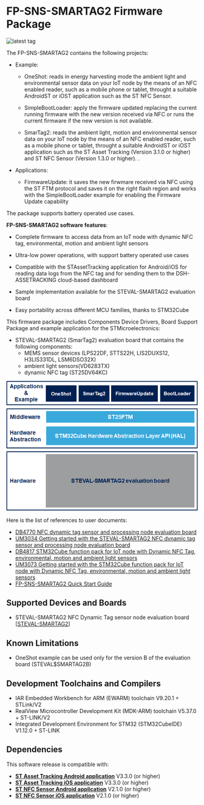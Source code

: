 # FP-SNS-SMARTAG2 Firmware Package

![latest tag](https://img.shields.io/github/v/tag/STMicroelectronics/fp-sns-smartag2.svg?color=brightgreen)

The FP-SNS-SMARTAG2 contains the following projects:

- Example:

  - OneShot: reads in energy harvesting mode the ambient light and environmental sensor data on your IoT node by the means of an NFC enabled reader, such as a mobile phone or tablet, throught a suitable AndroidST or iOST application such as the ST NFC Sensor.

  - SimpleBootLoader: apply the firmware updated replacing the current running firmware with the new version received via NFC or runs the current firmware if the new version is not available.

  - SmarTag2: reads the ambient light, motion and environmental sensor data on your IoT node by the means of an NFC enabled reader, such as a mobile phone or tablet, throught a suitable AndroidST or iOST application such as the ST Asset Tracking (Version 3.1.0 or higher) and ST NFC Sensor (Version 1.3.0 or higher). .

- Applications:

  - FirmwareUpdate: it saves the new firwmare received via NFC using the ST FTM protocol and saves it on the right flash region and works with the SimpleBootLoader example for enabling the Firmware Update capability

The package supports battery operated use cases.

**FP-SNS-SMARTAG2 software features**:

- Complete firmware to access data from an IoT node with dynamic NFC tag, environmental, motion and ambient light sensors 

- Ultra-low power operations, with support battery operated use cases

- Compatible with the STAssetTracking application for Android/iOS for reading data logs from the NFC tag and for sending them to the DSH-ASSETRACKING cloud-based dashboard

- Sample implementation available for the STEVAL-SMARTAG2 evaluation board

- Easy portability across different MCU families, thanks to STM32Cube

This firmware package includes Components Device Drivers, Board Support Package and example application for the STMicroelectronics:

- STEVAL-SMARTAG2 (SmarTag2) evaluation board that contains the following components:
  - MEMS sensor devices (LPS22DF, STTS22H, LIS2DUXS12, H3LIS331DL, LSM6DSO32X)
  - ambient light sensors(VD6283TX)
  - dynamic NFC tag (ST25DV64KC)

[![The FP-SNS-SMARTAG2 package contents](_htmresc/FP-SNS-SMARTAG2_Software_Architecture.png)]()

Here is the list of references to user documents:

- [DB4770 NFC dynamic tag sensor and processing node evaluation board](https://www.st.com/resource/en/data_brief/steval-smartag2.pdf)
- [UM3034 Getting started with the STEVAL-SMARTAG2 NFC dynamic tag sensor and processing node evaluation board](https://www.st.com/resource/en/user_manual/um3034-getting-started-with-the-stevalsmartag2-nfc-dynamic-tag-sensor-and-processing-node-evaluation-board-stmicroelectronics.pdf)
- [DB4817 STM32Cube function pack for IoT node with Dynamic NFC Tag, environmental, motion and ambient light sensors](https://www.st.com/resource/en/data_brief/FP-SNS-SMARTAG2.pdf)
- [UM3073 Getting started with the STM32Cube function pack for IoT node with Dynamic NFC Tag, environmental, motion and ambient light sensors](https://www.st.com/resource/en/user_manual/um3073-getting-started-with-the-stm32cube-function-pack-for-stevalsmartag2-evaluation-board-with-dynamic-nfc-tag-environmental-motion-and-ambient-light-sensors-stmicroelectronics.pdf)
- [FP-SNS-SMARTAG2 Quick Start Guide](https://www.st.com/resource/en/product_presentation/fp-sns-smartag2-quick-start-guide.pdf)

## Supported Devices and Boards

- STEVAL-SMARTAG2 NFC Dynamic Tag sensor node evaluation board \[[STEVAL-SMARTAG2]()\]

## Known Limitations

- OneShot example can be used only for the version B of the evaluation board (STEVAL$SMARTAG2B)

## Development Toolchains and Compilers

-   IAR Embedded Workbench for ARM (EWARM) toolchain V9.20.1 + STLink/V2
-   RealView Microcontroller Development Kit (MDK-ARM) toolchain V5.37.0 + ST-LINK/V2
-   Integrated Development Environment for STM32 (STM32CubeIDE) V1.12.0 + ST-LINK
	
## Dependencies 

This software release is compatible with:

- [**ST Asset Tracking Android application**](https://play.google.com/store/apps/details?id=com.st.assetTracking)  V3.3.0 (or higher)
- [**ST Asset Tracking iOS application**](https://apps.apple.com/it/app/st-asset-tracking/id1483734401)  V3.3.0 (or higher)
- [**ST NFC Sensor Android application**](https://play.google.com/store/apps/details?id=com.st.smartTag)  V2.1.0 (or higher)
- [**ST NFC Sensor iOS application**](https://apps.apple.com/it/app/st-nfc-sensor/id1377274569)  V2.1.0 (or higher)
